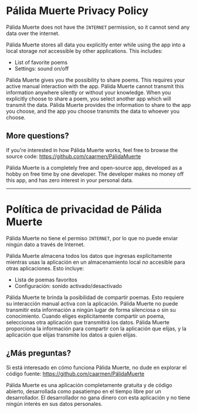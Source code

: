 Pálida Muerte Privacy Policy
============================

Pálida Muerte does not have the `INTERNET` permission, so it cannot send any data over the internet.

Pálida Muerte stores all data you explicitly enter while using the app into a local storage *not* accessible by other applications.  This includes:
* List of favorite poems
* Settings: sound on/off

Pálida Muerte gives you the possibility to share poems.  This requires your active manual interaction with the app.
Pálida Muerte cannot transmit this information anywhere silently or without your knowledge.
When you explicitly choose to share a poem, you select another app which will transmit the data.
Pálida Muerte provides the information to share to the app you choose, and the app you choose transmits the data to whoever you choose.

More questions?
---------------
If you're interested in how Pálida Muerte works, feel free to browse the source code: https://github.com/caarmen/PálidaMuerte

Pálida Muerte is a completely free and open-source app, developed as a hobby on free time by one developer. The developer makes no money off this app, and has zero interest in your personal data.



--------

Política de privacidad de Pálida Muerte
=============================

Pálida Muerte no tiene el permiso `INTERNET`, por lo que no puede enviar ningún dato a través de Internet.

Pálida Muerte almacena todos los datos que ingresas explícitamente mientras usas la aplicación en un almacenamiento local *no* accesible para otras aplicaciones. Esto incluye:
* Lista de poemas favoritos
* Configuración: sonido activado/desactivado

Pálida Muerte te brinda la posibilidad de compartir poemas. Esto requiere su interacción manual activa con la aplicación.
Pálida Muerte no puede transmitir esta información a ningún lugar de forma silenciosa o sin su conocimiento.
Cuando eliges explícitamente compartir un poema, seleccionas otra aplicación que transmitirá los datos.
Pálida Muerte proporciona la información para compartir con la aplicación que elijas, y la aplicación que elijas transmite los datos a quien elijas.

¿Más preguntas?
---------------
Si está interesado en cómo funciona Pálida Muerte, no dude en explorar el código fuente: https://github.com/caarmen/PálidaMuerte

Pálida Muerte es una aplicación completamente gratuita y de código abierto, desarrollada como pasatiempo en el tiempo libre por un desarrollador. El desarrollador no gana dinero con esta aplicación y no tiene ningún interés en sus datos personales.
